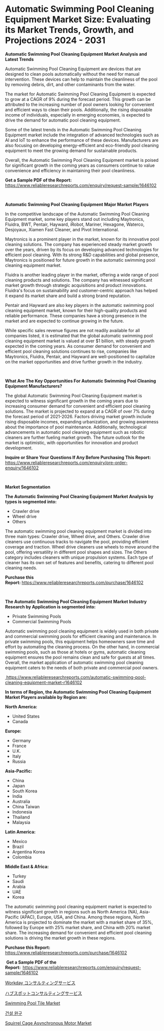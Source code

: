 <p><h1>Automatic Swimming Pool Cleaning Equipment Market Size: Evaluating its Market Trends, Growth, and Projections 2024 - 2031</h1></p><p><strong>Automatic Swimming Pool Cleaning Equipment Market Analysis and Latest Trends</strong></p>
<p><p>Automatic Swimming Pool Cleaning Equipment are devices that are designed to clean pools automatically without the need for manual intervention. These devices can help to maintain the cleanliness of the pool by removing debris, dirt, and other contaminants from the water.</p><p>The market for Automatic Swimming Pool Cleaning Equipment is expected to grow at a CAGR of 9% during the forecast period. This growth can be attributed to the increasing number of pool owners looking for convenient and efficient ways to clean their pools. Additionally, the rising disposable income of individuals, especially in emerging economies, is expected to drive the demand for automatic pool cleaning equipment.</p><p>Some of the latest trends in the Automatic Swimming Pool Cleaning Equipment market include the integration of advanced technologies such as AI and IoT to enhance the performance of these devices. Manufacturers are also focusing on developing energy-efficient and eco-friendly pool cleaning equipment to meet the growing demand for sustainable products.</p><p>Overall, the Automatic Swimming Pool Cleaning Equipment market is poised for significant growth in the coming years as consumers continue to value convenience and efficiency in maintaining their pool cleanliness.</p></p>
<p><strong>Get a Sample PDF of the Report:&nbsp;</strong> <a href="https://www.reliableresearchreports.com/enquiry/request-sample/1646102">https://www.reliableresearchreports.com/enquiry/request-sample/1646102</a></p>
<p>&nbsp;</p>
<p><strong>Automatic Swimming Pool Cleaning Equipment Major Market Players</strong></p>
<p><p>In the competitive landscape of the Automatic Swimming Pool Cleaning Equipment market, some key players stand out including Maytronics, Fluidra, BWT, Pentair, Hayward, iRobot, Mariner, Hexagone, Waterco, Desjoyaux, Xiamen Fast Cleaner, and Pivot International.</p><p>Maytronics is a prominent player in the market, known for its innovative pool cleaning solutions. The company has experienced steady market growth over the years, driven by its focus on developing advanced technologies for efficient pool cleaning. With its strong R&D capabilities and global presence, Maytronics is positioned for future growth in the automatic swimming pool cleaning equipment market.</p><p>Fluidra is another leading player in the market, offering a wide range of pool cleaning products and solutions. The company has witnessed significant market growth through strategic acquisitions and product innovations. Fluidra's focus on sustainability and customer-centric approach has helped it expand its market share and build a strong brand reputation.</p><p>Pentair and Hayward are also key players in the automatic swimming pool cleaning equipment market, known for their high-quality products and reliable performance. These companies have a strong presence in the market and are expected to continue growing in the future.</p><p>While specific sales revenue figures are not readily available for all companies listed, it is estimated that the global automatic swimming pool cleaning equipment market is valued at over $1 billion, with steady growth expected in the coming years. As consumer demand for convenient and efficient pool cleaning solutions continues to rise, companies like Maytronics, Fluidra, Pentair, and Hayward are well-positioned to capitalize on the market opportunities and drive further growth in the industry.</p></p>
<p>&nbsp;</p>
<p><strong>What Are The Key Opportunities For Automatic Swimming Pool Cleaning Equipment Manufacturers?</strong></p>
<p><p>The global Automatic Swimming Pool Cleaning Equipment market is expected to witness significant growth in the coming years due to increasing consumer demand for convenient and efficient pool cleaning solutions. The market is projected to expand at a CAGR of over 7% during the forecast period of 2021-2026. Factors driving market growth include rising disposable incomes, expanding urbanization, and growing awareness about the importance of pool maintenance. Additionally, technological advancements in automatic pool cleaning equipment such as robotic cleaners are further fueling market growth. The future outlook for the market is optimistic, with opportunities for innovation and product development.</p></p>
<p><strong>Inquire or Share Your Questions If Any Before Purchasing This Report:</strong> <a href="https://www.reliableresearchreports.com/enquiry/pre-order-enquiry/1646102">https://www.reliableresearchreports.com/enquiry/pre-order-enquiry/1646102</a></p>
<p>&nbsp;</p>
<p><strong>Market Segmentation</strong></p>
<p><strong>The Automatic Swimming Pool Cleaning Equipment Market Analysis by types is segmented into:</strong></p>
<p><ul><li>Crawler drive</li><li>Wheel drive</li><li>Others</li></ul></p>
<p><p>The automatic swimming pool cleaning equipment market is divided into three main types: Crawler drive, Wheel drive, and Others. Crawler drive cleaners use continuous tracks to navigate the pool, providing efficient coverage and traction. Wheel drive cleaners use wheels to move around the pool, offering versatility in different pool shapes and sizes. The Others category includes cleaners with unique propulsion systems. Each type of cleaner has its own set of features and benefits, catering to different pool cleaning needs.</p></p>
<p><strong>Purchase this Report:&nbsp;</strong><a href="https://www.reliableresearchreports.com/purchase/1646102">https://www.reliableresearchreports.com/purchase/1646102</a></p>
<p>&nbsp;</p>
<p><strong>The Automatic Swimming Pool Cleaning Equipment Market Industry Research by Application is segmented into:</strong></p>
<p><ul><li>Private Swimming Pools</li><li>Commercial Swimming Pools</li></ul></p>
<p><p>Automatic swimming pool cleaning equipment is widely used in both private and commercial swimming pools for efficient cleaning and maintenance. In private swimming pools, this equipment helps homeowners save time and effort by automating the cleaning process. On the other hand, in commercial swimming pools, such as those at hotels or gyms, automatic cleaning equipment ensures the pool remains clean and safe for guests at all times. Overall, the market application of automatic swimming pool cleaning equipment caters to the needs of both private and commercial pool owners.</p></p>
<p><a href="https://www.reliableresearchreports.com/automatic-swimming-pool-cleaning-equipment-market-r1646102">&nbsp;https://www.reliableresearchreports.com/automatic-swimming-pool-cleaning-equipment-market-r1646102</a></p>
<p><strong>In terms of Region, the Automatic Swimming Pool Cleaning Equipment Market Players available by Region are:</strong></p>
<p>
    <p> <strong> North America: </strong>
        <ul>
            <li>United States</li>
            <li>Canada</li>
        </ul>
        </p> 
    <p> <strong> Europe: </strong>
        <ul>
            <li>Germany</li>
            <li>France</li>
            <li>U.K.</li>
            <li>Italy</li>
            <li>Russia</li>
        </ul>
        </p> 
    <p> <strong> Asia-Pacific: </strong>
        <ul>
            <li>China</li>
            <li>Japan</li>
            <li>South Korea</li>
            <li>India</li>
            <li>Australia</li>
            <li>China Taiwan</li>
            <li>Indonesia</li>
            <li>Thailand</li>
            <li>Malaysia</li>
        </ul>
        </p> 
    <p> <strong> Latin America: </strong>
        <ul>
            <li>Mexico</li>
            <li>Brazil</li>
            <li>Argentina Korea</li>
            <li>Colombia</li>
        </ul>
        </p> 
    <p> <strong> Middle East & Africa: </strong>
        <ul>
            <li>Turkey</li>
            <li>Saudi</li>
            <li>Arabia</li>
            <li>UAE</li>
            <li>Korea</li>
        </ul>
    </p>
    </p>
<p><p>The automatic swimming pool cleaning equipment market is expected to witness significant growth in regions such as North America (NA), Asia-Pacific (APAC), Europe, USA, and China. Among these regions, North America is projected to dominate the market with a market share of 35%, followed by Europe with 25% market share, and China with 20% market share. The increasing demand for convenient and efficient pool cleaning solutions is driving the market growth in these regions.</p></p>
<p><strong>Purchase this Report: </strong><a href="https://www.reliableresearchreports.com/purchase/1646102">https://www.reliableresearchreports.com/purchase/1646102</a></p>
<p>&nbsp;<strong>Get a Sample PDF of the Report:&nbsp;&nbsp;</strong><a href="https://www.reliableresearchreports.com/enquiry/request-sample/1646102">https://www.reliableresearchreports.com/enquiry/request-sample/1646102</a></p>
<p><strong></strong></p>
<p><p><a href="https://github.com/EstelWisozk1/Market-Research-Report-List-1/blob/main/258430038297.md">Workday コンサルティングサービス</a></p><p><a href="https://github.com/andym141978/Market-Research-Report-List-1/blob/main/770634138298.md">ハブスポットコンサルティングサービス</a></p><p><a href="https://issuu.com/reportprime-2/docs/swimming-pool-tile-market-size-2030.pptx">Swimming Pool Tile Market</a></p><p><a href="https://github.com/iansanftyord09878/Market-Research-Report-List-1/blob/main/577485934674.md">건설 완구</a></p><p><a href="https://github.com/redneck06/Market-Research-Report-List-3/blob/main/squirrel-cage-asynchronous-motor-market.md">Squirrel Cage Asynchronous Motor Market</a></p></p>